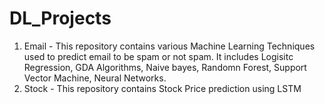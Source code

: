 # DL_Projects
1. Email - This repository contains various Machine Learning Techniques used to predict email to be spam or not spam. It includes Logisitc Regression, GDA Algorithms, Naive bayes, Randomn Forest, Support Vector Machine, Neural Networks. 
2. Stock - This repository contains Stock Price prediction using LSTM
